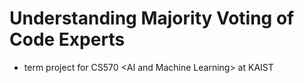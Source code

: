 # Understanding Majority Voting of Code Experts 
* term project for CS570 &lt;AI and Machine Learning> at KAIST
